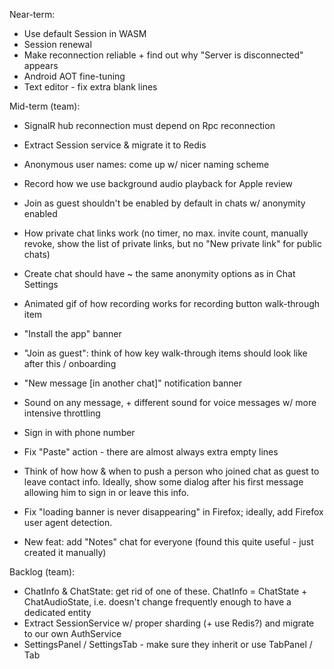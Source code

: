 Near-term:
- Use default Session in WASM
- Session renewal
- Make reconnection reliable + find out why "Server is disconnected" appears
- Android AOT fine-tuning
- Text editor - fix extra blank lines 

Mid-term (team):
- SignalR hub reconnection must depend on Rpc reconnection
- Extract Session service & migrate it to Redis
- Anonymous user names: come up w/ nicer naming scheme
- Record how we use background audio playback for Apple review

- Join as guest shouldn't be enabled by default in chats w/ anonymity enabled
- How private chat links work (no timer, no max. invite count, manually revoke, show the list of private links, but no "New private link" for public chats)
- Create chat should have ~ the same anonymity options as in Chat Settings
- Animated gif of how recording works for recording button walk-through item
- "Install the app" banner
- "Join as guest": think of how key walk-through items should look like after this / onboarding
- "New message [in another chat]" notification banner
- Sound on any message, + different sound for voice messages w/ more intensive throttling
- Sign in with phone number
- Fix "Paste" action - there are almost always extra empty lines
- Think of how how & when to push a person who joined chat as guest to leave contact info. Ideally, show some dialog after his first message allowing him to sign in or leave this info.
- Fix "loading banner is never disappearing" in Firefox; ideally, add Firefox user agent detection.
- New feat: add "Notes" chat for everyone (found this quite useful - just created it manually)

Backlog (team):
- ChatInfo & ChatState: get rid of one of these. ChatInfo = ChatState + ChatAudioState, i.e. doesn't change frequently enough to have a dedicated entity
- Extract SessionService w/ proper sharding (+ use Redis?) and migrate to our own AuthService
- SettingsPanel / SettingsTab - make sure they inherit or use TabPanel / Tab
